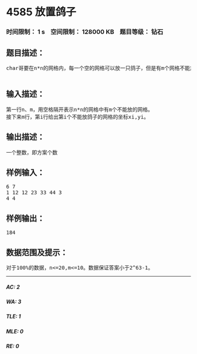 # 4585 放置鸽子   
### 时间限制： 1 s&nbsp;&nbsp;&nbsp;&nbsp;空间限制： 128000 KB&nbsp;&nbsp;&nbsp;&nbsp;题目等级： 钻石  
## 题目描述：  

<pre>
char哥要在n*n的网格内，每一个空的网格可以放一只鸽子，但是有m个网格不能放鸽子，每行每列都只能放一只鸽子，任意两只鸽子交换位置算作同一种方案（即至少有一只鸽子位置不同，视为两种方案），char哥想考考你，问你有多少种方案  

</pre>
  
  
## 输入描述：  

<pre>
第一行n、m，用空格隔开表示n*n的网格中有m个不能放的网格。  
接下来m行，第i行给出第i个不能放鸽子的网格的坐标xi,yi。
</pre>
  
  
## 输出描述：  

<pre>
一个整数，即方案个数
</pre>
  
  
## 样例输入：  

<pre>
6 7  
1 12 12 23 33 44 3  
4 4
</pre>
  
  
## 样例输出：  

<pre>
184
</pre>
  
  
## 数据范围及提示：  

<pre>
对于100%的数据，n<=20,m<=10。数据保证答案小于2^63-1。
</pre>
  
  
***  

##### AC: 2  
##### WA: 3  
##### TLE: 1  
##### MLE: 0  
##### RE: 0  
